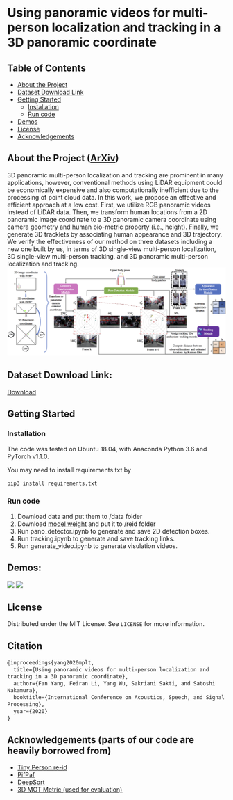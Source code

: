 # Using panoramic videos for multi-person localization and tracking in a 3D panoramic coordinate

<!-- TABLE OF CONTENTS -->
## Table of Contents

* [About the Project](#about-the-project)
* [Dataset Download Link](#dataset-download-link)
* [Getting Started](#getting-started)
  * [Installation](#installation)
  * [Run code](#run-code)
* [Demos](#demos)
* [License](#license)
* [Acknowledgements](#acknowledgements)

## About the Project ([ArXiv](https://arxiv.org/pdf/1911.10535.pdf))
3D panoramic multi-person localization and tracking are prominent in many applications, however, conventional methods using LiDAR equipment could be economically expensive and also computationally inefficient due to the processing of point cloud data. In this work, we propose an effective and efficient approach at a low cost. First, we utilize RGB panoramic videos instead of LiDAR data. Then, we transform human locations from a 2D panoramic image coordinate to a 3D panoramic camera coordinate using camera geometry and human bio-metric property (i.e., height). Finally, we generate 3D tracklets by associating human appearance and 3D trajectory. We verify the effectiveness of our method on three datasets including a new one built by us, in terms of 3D single-view multi-person localization, 3D single-view multi-person tracking, and 3D panoramic multi-person localization and tracking. 
![](pictures/framework.png)


## Dataset Download Link:
  [Download](https://mega.nz/#!BtYx1ACa!B24sxHQ8hC7t1hVDTJJ4RSBwZDtHiXxoazVpjVSbsro)

## Getting Started
### Installation
The code was tested on Ubuntu 18.04, with Anaconda Python 3.6 and PyTorch v1.1.0.

You may need to install requirements.txt by
```sh
pip3 install requirements.txt
```
### Run code
1. Download data and put them to /data folder
2. Download [model weight](https://drive.google.com/open?id=1AGo6qc1xOiC-DnY0K1Xx824uB9F3Mwzp) and put it to /reid folder
3. Run pano_detector.ipynb to generate and save 2D detection boxes.
4. Run tracking.ipynb to generate and save tracking links.
5. Run generate_video.ipynb to generate visulation videos.

## Demos:
![](pictures/tracking_1.gif)
![](pictures/tracking_2.gif)

<!-- LICENSE -->
## License
Distributed under the MIT License. See `LICENSE` for more information.

## Citation
```
@inproceedings{yang2020mplt,
  title={Using panoramic videos for multi-person localization and tracking in a 3D panoramic coordinate},
  author={Fan Yang, Feiran Li, Yang Wu, Sakriani Sakti, and Satoshi Nakamura},
  booktitle={International Conference on Acoustics, Speech, and Signal Processing},
  year={2020}
}
```

<!-- ACKNOWLEDGEMENTS -->
## Acknowledgements (parts of our code are heavily borrowed from)
* [Tiny Person re-id](https://github.com/lulujianjie/person-reid-tiny-baseline)
* [PifPaf](https://github.com/vita-epfl/openpifpaf)
* [DeepSort](https://github.com/vita-epfl/openpifpaf)
* [3D MOT Metric (used for evaluation)](https://github.com/shijieS/mot-metric)
